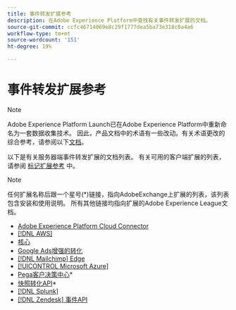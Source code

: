 ```yaml
---
title: 事件转发扩展参考
description: 在Adobe Experience Platform中查找有关事件转发扩展的文档。
source-git-commit: ccfc46714069e8c29f1777dea5ba73e318c0a4a6
workflow-type: tm+mt
source-wordcount: '151'
ht-degree: 19%

---
```


# 事件转发扩展参考

>[!NOTE]
>
>Adobe Experience Platform Launch已在Adobe Experience Platform中重新命名为一套数据收集技术。 因此，产品文档中的术语有一些改动。有关术语更改的综合参考，请参阅以下[文档](../../term-updates.md)。

以下是有关服务器端事件转发扩展的文档列表。 有关可用的客户端扩展的列表，请参阅 [标记扩展参考](../client/overview.md) 中。

>[!NOTE]
>
>任何扩展名称后跟一个星号(*)链接，指向AdobeExchange上扩展的列表，该列表包含安装和使用说明。 所有其他链接均指向扩展的Adobe Experience League文档。

* [Adobe Experience Platform Cloud Connector](./cloud-connector/overview.md)
* [[!DNL AWS]](./aws/overview.md)
* [核心](./core/overview.md)
* [Google Ads增强的转化](./google-ads-enhanced-conversions/overview.md)
* [[!DNL Mailchimp] Edge](./mailchimp/overview.md)
* [[!UICONTROL Microsoft Azure]](./azure/overview.md)
* [Pega客户决策中心](https://exchange.adobe.com/apps/ec/107597)*
* [快照转化API](https://exchange.adobe.com/apps/ec/108550)*
* [[!DNL Splunk]](./splunk/overview.md)
* [[!DNL Zendesk] 事件API](./zendesk/overview.md)
